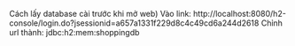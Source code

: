 Cách lấy database cài trước khi mở web)
Vào link: http://localhost:8080/h2-console/login.do?jsessionid=a657a1331f229d8c4c49cd6a244d2618
Chỉnh url thành: jdbc:h2:mem:shoppingdb
